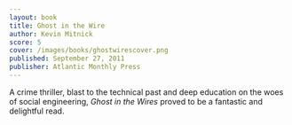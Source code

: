 ```yaml
---
layout: book
title: Ghost in the Wire
author: Kevin Mitnick
score: 5
cover: /images/books/ghostwirescover.png
published: September 27, 2011
publisher: Atlantic Monthly Press
---
```


A crime thriller, blast to the technical past and deep education on the woes of social engineering, <i>Ghost in the Wires</i> proved to be a fantastic and delightful read.

